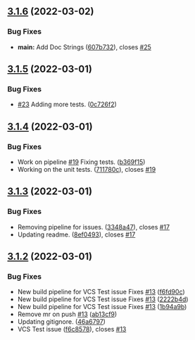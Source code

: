 ## [3.1.6](https://github.com/polinchw/hello-github-webhook/compare/v3.1.5...v3.1.6) (2022-03-02)


### Bug Fixes

* **main:** Add Doc Strings ([607b732](https://github.com/polinchw/hello-github-webhook/commit/607b732d1a83cc489bd7bd05b0773ab476f61e70)), closes [#25](https://github.com/polinchw/hello-github-webhook/issues/25)



## [3.1.5](https://github.com/polinchw/hello-github-webhook/compare/v3.1.4...v3.1.5) (2022-03-01)


### Bug Fixes

*  [#23](https://github.com/polinchw/hello-github-webhook/issues/23) Adding more tests. ([0c726f2](https://github.com/polinchw/hello-github-webhook/commit/0c726f263e0dbee23301ed295c01c34c955a1b3e))



## [3.1.4](https://github.com/polinchw/hello-github-webhook/compare/v3.1.3...v3.1.4) (2022-03-01)


### Bug Fixes

* Work on pipeline [#19](https://github.com/polinchw/hello-github-webhook/issues/19) Fixing tests. ([b369f15](https://github.com/polinchw/hello-github-webhook/commit/b369f15fa842708fd59af31047cb3145c731ea92))
* Working on the unit tests. ([711780c](https://github.com/polinchw/hello-github-webhook/commit/711780c7f859a658818ea45d5f53ef73cd5045d4)), closes [#19](https://github.com/polinchw/hello-github-webhook/issues/19)



## [3.1.3](https://github.com/polinchw/hello-github-webhook/compare/v3.1.2...v3.1.3) (2022-03-01)


### Bug Fixes

* Removing pipeline for issues. ([3348a47](https://github.com/polinchw/hello-github-webhook/commit/3348a4788841cf3c8b621bb08815b077a8ba9108)), closes [#17](https://github.com/polinchw/hello-github-webhook/issues/17)
* Updating readme. ([8ef0493](https://github.com/polinchw/hello-github-webhook/commit/8ef04930bec286fd2517dd134afae37a0febec44)), closes [#17](https://github.com/polinchw/hello-github-webhook/issues/17)



## [3.1.2](https://github.com/polinchw/hello-github-webhook/compare/v3.1.1...v3.1.2) (2022-03-01)


### Bug Fixes

* New build pipeline for VCS Test issue Fixes [#13](https://github.com/polinchw/hello-github-webhook/issues/13) ([f6fd90c](https://github.com/polinchw/hello-github-webhook/commit/f6fd90c2d6961ddbc137d2b5c82e1013edee9382))
* New build pipeline for VCS Test issue Fixes [#13](https://github.com/polinchw/hello-github-webhook/issues/13) ([2222b4d](https://github.com/polinchw/hello-github-webhook/commit/2222b4d6b44f821f4398378d2a2c2f6be53b776b))
* New build pipeline for VCS Test issue Fixes [#13](https://github.com/polinchw/hello-github-webhook/issues/13) ([1b94a9b](https://github.com/polinchw/hello-github-webhook/commit/1b94a9bcbde31f2d070a4848952d3815926200b4))
* Remove mr on push [#13](https://github.com/polinchw/hello-github-webhook/issues/13) ([ab13cf9](https://github.com/polinchw/hello-github-webhook/commit/ab13cf922dab840b5381b2f813477097c779b99b))
* Updating gitignore. ([46a6797](https://github.com/polinchw/hello-github-webhook/commit/46a67972e7d6c2b162695ac40d08285c677ba05d))
* VCS Test issue ([f6c8578](https://github.com/polinchw/hello-github-webhook/commit/f6c8578afd3c87a3a68c0228cbb034d2a5a79af3)), closes [#13](https://github.com/polinchw/hello-github-webhook/issues/13)



